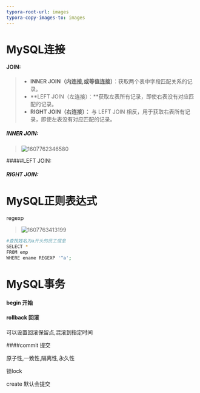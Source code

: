 ```yaml
---
typora-root-url: images
typora-copy-images-to: images
---
```


# MySQL连接

#### JOIN:

>- **INNER JOIN（内连接,或等值连接）**：获取两个表中字段匹配关系的记录。
>- **LEFT JOIN（左连接）：**获取左表所有记录，即使右表没有对应匹配的记录。
>- **RIGHT JOIN（右连接）：** 与 LEFT JOIN 相反，用于获取右表所有记录，即使左表没有对应匹配的记录。

##### INNER JOIN:

> ![1607762346580](/1607762346580.png) 

#####LEFT JOIN:

##### RIGHT JOIN:



# MySQL正则表达式

regexp

> ![1607763413199](/1607763413199.png) 

```bash
#查找姓名为a开头的员工信息
SELECT *
FROM emp
WHERE ename REGEXP '^a';
```

# MySQL事务

#### begin 开始

#### rollback 回滚 

可以设置回滚保留点,混滚到指定时间

####commit 提交

原子性,一致性,隔离性,永久性



锁lock

create 默认会提交